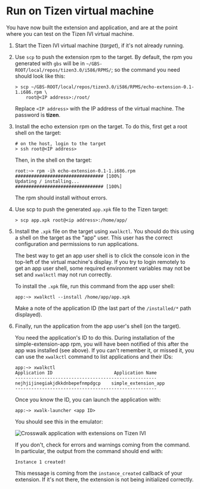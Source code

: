 # Run on Tizen virtual machine

You have now built the extension and application, and are at the point where you can test on the Tizen IVI virtual machine.

1.  Start the Tizen IVI virtual machine (*target*), if it's not already running.

2.  Use `scp` to push the extension rpm to the target. By default, the rpm you generated with `gbs` will be in `~/GBS-ROOT/local/repos/tizen3.0/i586/RPMS/`; so the command you need should look like this:

        > scp ~/GBS-ROOT/local/repos/tizen3.0/i586/RPMS/echo-extension-0.1-1.i686.rpm \
            root@<IP address>:/root/

    Replace `<IP address>` with the IP address of the virtual machine. The password is **tizen**.

3.  Install the echo extension rpm on the target. To do this, first get a root shell on the target:

        # on the host, login to the target
        > ssh root@<IP address>

    Then, in the shell on the target:

        root:~> rpm -ih echo-extension-0.1-1.i686.rpm
        ################################# [100%]
        Updating / installing...
        ################################# [100%]

    The rpm should install without errors.

4.  Use scp to push the generated `app.xpk` file to the Tizen target:

        > scp app.xpk root@<ip address>:/home/app/

5.  Install the `.xpk` file on the target using `xwalkctl`. You should do this using a shell on the target as the "app" user. This user has the correct configuration and permissions to run applications.

    The best way to get an app user shell is to click the console icon in the top-left of the virtual machine's display. If you try to login remotely to get an app user shell, some required environment variables may not be set and `xwalkctl` may not run correctly.

    To install the `.xpk` file, run this command from the app user shell:

        app:~> xwalkctl --install /home/app/app.xpk

    Make a note of the application ID (the last part of the `/installed/*` path displayed).

6.  Finally, run the application from the app user's shell (on the target).

    You need the application's ID to do this. During installation of the simple-extension-app rpm, you will have been notified of this after the app was installed (see above). If you can't remember it, or missed it, you can use the `xwalkctl` command to list applications and their IDs:

        app:~> xwalkctl
        Application ID                       Application Name
        -----------------------------------------------------
        nejhjijinegiakjdkkdnbepefnmpdgcp	simple_extension_app
        -----------------------------------------------------

    Once you know the ID, you can launch the application with:

        app:~> xwalk-launcher <app ID>

    You should see this in the emulator:

    ![Crosswalk application with extensions on Tizen IVI](assets/tizen-ivi3-emulator-echo-extension.png)

    If you don't, check for errors and warnings coming from the command. In particular, the output from the command should end with:

        Instance 1 created!

    This message is coming from the `instance_created` callback of your extension. If it's not there, the extension is not being initialized correctly.
